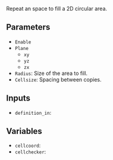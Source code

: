 Repeat an space to fill a 2D circular area.

## Parameters

* `Enable`
* `Plane`
  * `xy`
  * `yz`
  * `zx`
* `Radius`: Size of the area to fill.
* `Cellsize`: Spacing between copies.

## Inputs

* `definition_in`: 

## Variables

* `cellcoord`: 
* `cellchecker`: 